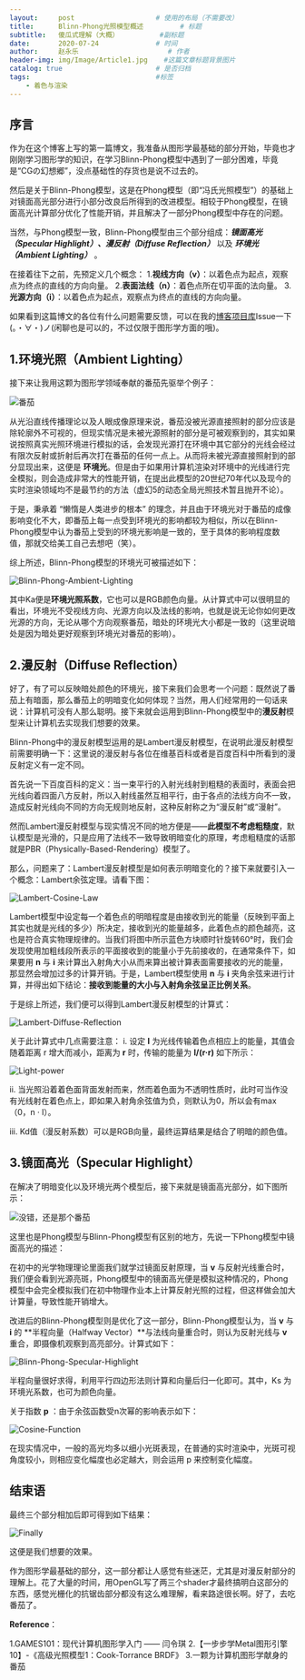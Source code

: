 ```yaml
---
layout:     post                    # 使用的布局（不需要改）
title:      Blinn-Phong光照模型概述         # 标题 
subtitle:   傻瓜式理解（大概）          #副标题
date:       2020-07-24              # 时间
author:     赵永乐                      # 作者
header-img: img/Image/Article1.jpg    #这篇文章标题背景图片
catalog: true                       # 是否归档
tags:                               #标签
    - 着色与渲染
---
```


## 序言

作为在这个博客上写的第一篇博文，我准备从图形学最基础的部分开始，毕竟也才刚刚学习图形学的知识，在学习Blinn-Phong模型中遇到了一部分困难，毕竟是“CGの幻想郷”，没点基础性的存货也是说不过去的。

然后是关于Blinn-Phong模型，这是在Phong模型（即“冯氏光照模型”）的基础上对镜面高光部分进行小部分改良后所得到的改进模型。相较于Phong模型，在镜面高光计算部分优化了性能开销，并且解决了一部分Phong模型中存在的问题。

当然，与Phong模型一致，Blinn-Phong模型由三个部分组成：***镜面高光（Specular Highlight）、漫反射（Diffuse Reflection）*** 以及 ***环境光（Ambient Lighting）*** 。

在接着往下之前，先预定义几个概念：
1.**视线方向（v）**：以着色点为起点，观察点为终点的直线的方向向量。
2.**表面法线（n）**：着色点所在切平面的法向量。
3.**光源方向（i）**：以着色点为起点，观察点为终点的直线的方向向量。

如果看到这篇博文的各位有什么问题需要反馈，可以在我的[博客项目库](https://github.com//HuajiKojima//HuajiKojima.github.io)Issue一下(。・∀・)ノ(闲聊也是可以的，不过仅限于图形学方面的哦)。

## 1.环境光照（Ambient Lighting）

接下来让我用这颗为图形学领域奉献的番茄先驱举个例子：

![番茄](ArticleImage/Article1-1.jpg "一颗即将在图形学领域留下丰功伟绩的番茄")

从光沿直线传播理论以及人眼成像原理来说，番茄没被光源直接照射的部分应该是除轮廓外不可视的，但现实情况是未被光源照射的部分是可被观察到的，其实如果说按照真实光照环境进行模拟的话，会发现光源打在环境中其它部分的光线会经过有限次反射或折射后再次打在番茄的任何一点上。从而将未被光源直接照射到的部分显现出来，这便是 **环境光**。但是由于如果用计算机渲染对环境中的光线进行完全模拟，则会造成非常大的性能开销，在提出此模型的20世纪70年代以及现今的实时渲染领域均不是最节约的方法（虚幻5的动态全局光照技术暂且抛开不论）。

于是，秉承着 “懒惰是人类进步的根本” 的理念，并且由于环境光对于番茄的成像影响变化不大，即番茄上每一点受到环境光的影响都较为相似，所以在Blinn-Phong模型中认为番茄上受到的环境光影响是一致的，至于具体的影响程度数值，那就交给美工自己去想吧（笑）。

综上所述，Blinn-Phong模型的环境光可被描述如下：

![Blinn-Phong-Ambient-Lighting](ArticleImage/Article1-2.png)

其中Ka便是**环境光照系数**，它也可以是RGB颜色向量。从计算式中可以很明显的看出，环境光不受视线方向、光源方向以及法线的影响，也就是说无论你如何更改光源的方向，无论从哪个方向观察番茄，暗处的环境光大小都是一致的（这里说暗处是因为暗处更好观察到环境光对番茄的影响）。

## 2.漫反射（Diffuse Reflection）

好了，有了可以反映暗处颜色的环境光，接下来我们会思考一个问题：既然说了番茄上有暗面，那么番茄上的明暗变化如何体现？当然，用人们经常用的一句话来说：计算机可没有人那么聪明。接下来就会运用到Blinn-Phong模型中的**漫反射**模型来让计算机去实现我们想要的效果。

Blinn-Phong中的漫反射模型运用的是Lambert漫反射模型，在说明此漫反射模型前需要明确一下：这里说的漫反射与各位在维基百科或者是百度百科中所看到的漫反射定义有一定不同。

首先说一下百度百科的定义：当一束平行的入射光线射到粗糙的表面时，表面会把光线向着四面八方反射，所以入射线虽然互相平行，由于各点的法线方向不一致，造成反射光线向不同的方向无规则地反射，这种反射称之为“漫反射”或“漫射”。

然而Lambert漫反射模型与现实情况不同的地方便是——**此模型不考虑粗糙度**，默认模型是光滑的，只是应用了法线不一致导致明暗变化的原理，考虑粗糙度的话那就是PBR（Physically-Based-Rendering）模型了。

那么，问题来了：Lambert漫反射模型是如何表示明暗变化的？接下来就要引入一个概念：Lambert余弦定理。请看下图：

![Lambert-Cosine-Law](ArticleImage/Article1-3.png)

Lambert模型中设定每一个着色点的明暗程度是由接收到光的能量（反映到平面上其实也就是光线的多少）所决定，接收到光的能量越多，此着色点的颜色越亮，这也是符合真实物理规律的。当我们将图中所示蓝色方块顺时针旋转60°时，我们会发现使用加粗线段所表示的平面接收到的能量小于先前接收的，在通常条件下，如果要用 **n** 与 **i** 来计算出入射角大小从而来算出被计算表面需要接收的光的能量，那显然会增加过多的计算开销。于是，Lambert模型使用 **n** 与 **i** 夹角余弦来进行计算，并得出如下结论：**接收到能量的大小与入射角余弦呈正比例关系**。

于是综上所述，我们便可以得到Lambert漫反射模型的计算式：

![Lambert-Diffuse-Reflection](ArticleImage/Article1-4.png)

关于此计算式中几点需要注意：
i. 设定 **I** 为光线传输着色点相应上的能量，其值会随着距离 r 增大而减小，距离为 **r** 时，传输的能量为 **I/(r·r)** 如下所示：

![Light-power](ArticleImage/Article1-5.png)

ii. 当光照沿着着色面背面发射而来，然而着色面为不透明性质时，此时可当作没有光线射在着色点上，即如果入射角余弦值为负，则默认为0，所以会有max（0，n · l）。

iii. Kd值（漫反射系数）可以是RGB向量，最终运算结果是结合了明暗的颜色值。

## 3.镜面高光（Specular Highlight）

在解决了明暗变化以及环境光两个模型后，接下来就是镜面高光部分，如下图所示：

![没错，还是那个番茄](ArticleImage/Article1-6.jpg "一颗即将在图形学领域留下丰功伟绩的番茄")

这里也是Phong模型与Blinn-Phong模型有区别的地方，先说一下Phong模型中镜面高光的描述：

在初中的光学物理理论里面我们就学过镜面反射原理，当 **v** 与反射光线重合时，我们便会看到光源亮斑，Phong模型中的镜面高光便是模拟这种情况的，Phong模型中会完全模拟我们在初中物理作业本上计算反射光照的过程，但这样做会加大计算量，导致性能开销增大。

改进后的Blinn-Phong模型则是优化了这一部分，Blinn-Phong模型认为，当 **v** 与 **i** 的 **半程向量（Halfway Vector）**与法线向量重合时，则认为反射光线与 **v** 重合，即摄像机观察到高亮部分。计算式如下：

![Blinn-Phong-Specular-Highlight](ArticleImage/Article1-7.png)

半程向量很好求得，利用平行四边形法则计算和向量后归一化即可。其中，Ks 为环境光系数，也可为颜色向量。

关于指数 **p** ：由于余弦函数受n次幂的影响表示如下：

![Cosine-Function](ArticleImage/Article1-8.png)

在现实情况中，一般的高光均多以细小光斑表现，在普通的实时渲染中，光斑可视角度较小，则相应变化幅度也必定越大，则会运用 p 来控制变化幅度。

## 结束语

最终三个部分相加后即可得到如下结果：

![Finally](ArticleImage/Article1-9.png)

这便是我们想要的效果。

作为图形学最基础的部分，这一部分都让人感觉有些迷茫，尤其是对漫反射部分的理解上。花了大量的时间，用OpenGL写了两三个shader才最终搞明白这部分的东西，感觉光栅化的抗锯齿部分都没有这么难理解，看来路途很长啊。好了，去吃番茄了。

**Reference**：

1.GAMES101：现代计算机图形学入门 —— 闫令琪
2.【一步步学Metal图形引擎10】-《高级光照模型1：Cook-Torrance BRDF》
3.一颗为计算机图形学献身的番茄
